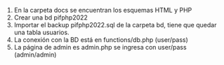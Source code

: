 1. En la carpeta docs se encuentran los esquemas HTML y PHP
2. Crear una bd pifphp2022
3. Importar el backup pifphp2022.sql de la carpeta bd, tiene que quedar una tabla usuarios.
4. La conexión con la BD está en functions/db.php (user/pass)
5. La página de admin es admin.php se ingresa con user/pass (admin/admin)



